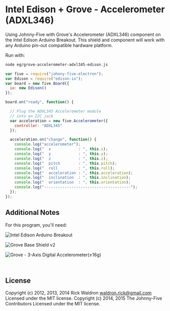 <!--remove-start-->

# Intel Edison + Grove - Accelerometer (ADXL346)

<!--remove-end-->


Using Johnny-Five with Grove's Accelerometer (ADXL346) component on the Intel Edison Arduino Breakout. This shield and component will work with any Arduino pin-out compatible hardware platform.







Run with:
```bash
node eg/grove-accelerometer-adxl345-edison.js
```


```javascript
var five = require("johnny-five-electron");
var Edison = require("edison-io");
var board = new five.Board({
  io: new Edison()
});

board.on("ready", function() {

  // Plug the ADXL345 Accelerometer module
  // into an I2C jack
  var acceleration = new five.Accelerometer({
    controller: "ADXL345"
  });

  acceleration.on("change", function() {
    console.log("accelerometer");
    console.log("  x            : ", this.x);
    console.log("  y            : ", this.y);
    console.log("  z            : ", this.z);
    console.log("  pitch        : ", this.pitch);
    console.log("  roll         : ", this.roll);
    console.log("  acceleration : ", this.acceleration);
    console.log("  inclination  : ", this.inclination);
    console.log("  orientation  : ", this.orientation);
    console.log("--------------------------------------");
  });
});

```








## Additional Notes
For this program, you'll need:

![Intel Edison Arduino Breakout](https://cdn.sparkfun.com//assets/parts/1/0/1/3/9/13097-06.jpg)

![Grove Base Shield v2](http://www.seeedstudio.com/depot/images/product/base%20shield%20V2_01.jpg)

![Grove - 3-Axis Digital Accelerometer(±16g)](http://www.seeedstudio.com/depot/images/101020054%201.jpg)



&nbsp;

<!--remove-start-->

## License
Copyright (c) 2012, 2013, 2014 Rick Waldron <waldron.rick@gmail.com>
Licensed under the MIT license.
Copyright (c) 2014, 2015 The Johnny-Five Contributors
Licensed under the MIT license.

<!--remove-end-->
